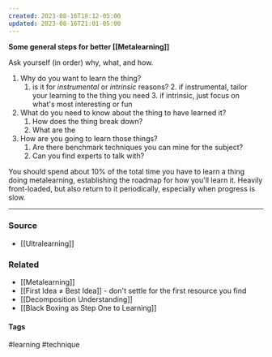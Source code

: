 ```yaml
---
created: 2023-08-16T18:12-05:00
updated: 2023-08-16T21:01-05:00
---
```


**Some general steps for better [[Metalearning]]**

Ask yourself (in order) why, what, and how.
1. Why do you want to learn the thing?
	1. is it for *instrumental* or *intrinsic* reasons?
		2. if instrumental, tailor your learning to the thing you need
		3. if intrinsic, just focus on what's most interesting or fun
2. What do you need to know about the thing to have learned it?
	1. How does the thing break down?
	2. What are the 
3. How are you going to learn those things?
	1. Are there benchmark techniques you can mine for the subject?
	2. Can you find experts to talk with?

You should spend about 10% of the total time you have to learn a thing doing metalearning, establishing the roadmap for how you'll learn it. Heavily front-loaded, but also return to it periodically, especially when progress is slow.

---
### Source
- [[Ultralearning]]

### Related
- [[Metalearning]]
- [[First Idea ≠ Best Idea]] - don't settle for the first resource you find
- [[Decomposition Understanding]]
- [[Black Boxing as Step One to Learning]]

#### Tags
#learning #technique 